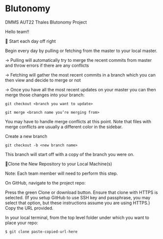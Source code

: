 # Blutonomy
DMMS AUT22 Thales Blutonomy Project

Hello team!! 

🙂 Start each day off right

Begin every day by pulling or fetching from the master to your local master.

  -> Pulling will automatically try to merge the recent commits from master and throw errors if there are any conflicts

  -> Fetching will gather the most recent commits in a branch which you can then view and decide to merge or not

  -> Once you have all the most recent updates on your master you can then merge those changes into your branch:

    git checkout <branch you want to update>

    git merge <branch name you’re merging from>

You may have to handle merge conflicts at this point. Note that files with merge conflicts are usually a different color in the sidebar.

Create a new branch

    git checkout -b <new branch name>

  This branch will start off with a copy of the branch you were on.


👮Clone the New Repository to your Local Machine(s)

  Note: Each team member will need to perform this step.

  On GitHub, navigate to the project repo:

   Press the green Clone or download button.
   Ensure that clone with HTTPS is selected. (If you setup GitHub to use SSH key and passphrase, you may select that option, but these instructions assume you are using HTTPS.)
   Copy the URL provided.

In your local terminal, from the top level folder under which you want to place your repo:

    $ git clone paste-copied-url-here
